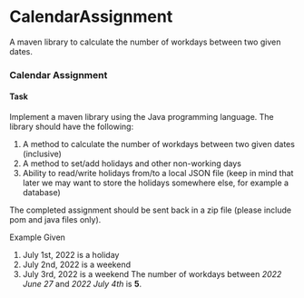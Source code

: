 # CalendarAssignment
A maven library to calculate the number of workdays between two given dates.

### Calendar Assignment

#### Task
Implement a maven library using the Java programming language. The library should have the following:
1. A method to calculate the number of workdays between two given dates (inclusive)
2. A method to set/add holidays and other non-working days
3. Ability to read/write holidays from/to a local JSON file (keep in mind that later we may want to store the holidays somewhere else, for example a database)

The completed assignment should be sent back in a zip file (please include pom and java files only).

Example
Given
1. July 1st, 2022 is a holiday
2. July 2nd, 2022 is a weekend
3. July 3rd, 2022 is a weekend
The number of workdays between _2022 June 27_ and _2022 July 4th_ is **5**.

